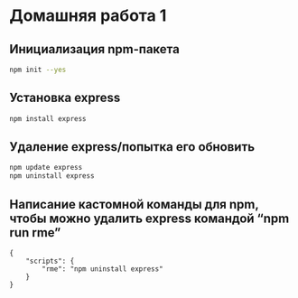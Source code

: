 # Домашняя работа 1

## Инициализация npm-пакета
```sh
npm init --yes
```

## Установка express
```sh
npm install express
```

## Удаление express/попытка его обновить
```sh
npm update express
npm uninstall express
```

## Написание кастомной команды для npm, чтобы можно удалить express командой “npm run rme”
```
{
    "scripts": {
        "rme": "npm uninstall express"
    }
}
```